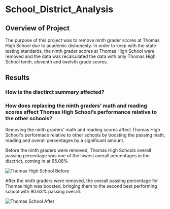 # School_District_Analysis

## Overview of Project</br>
The purpose of this project was to remove ninth grader scores at Thomas High School due to academic dishonesty. In order to keep with the state testing standards, the ninth grader scores at Thomas High School were removed and the data was recalculated the data with only Thomas High School tenth, eleventh and twelvth grade scores. 

## Results</br>

### How is the disctirct summary affected?

### How does replacing the ninth graders’ math and reading scores affect Thomas High School’s performance relative to the other schools?</br>
Removing the ninth graders' math and reading scores affect Thomas High School's performace relative to other schools by boosting the passing math, reading and overall percentages by a significant amount.</br>

Before the ninth graders were removed, Thomas High Schools overall passing percentage was one of the lowest overall percentages in the disctrict, coming in at 65.08%</br>

![Thomas High School Before](https://user-images.githubusercontent.com/94804527/150654092-74e76e7c-d162-4cd0-b3a7-8cbcff847a3b.png)</br>

After the ninth graders were removed, the overall passing percentage for Thomas high was boosted, bringing them to the second best performing school with 90.63% passing overall.</br>

![Thomas School After](https://user-images.githubusercontent.com/94804527/150654189-7b82a36a-a6de-4dc0-875f-1a606dcacfae.png)


